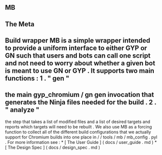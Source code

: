 #
MB
-
The
Meta
-
Build
wrapper
MB
is
a
simple
wrapper
intended
to
provide
a
uniform
interface
to
either
GYP
or
GN
such
that
users
and
bots
can
call
one
script
and
not
need
to
worry
about
whether
a
given
bot
is
meant
to
use
GN
or
GYP
.
It
supports
two
main
functions
:
1
.
"
gen
"
-
the
main
gyp_chromium
/
gn
gen
invocation
that
generates
the
Ninja
files
needed
for
the
build
.
2
.
"
analyze
"
-
the
step
that
takes
a
list
of
modified
files
and
a
list
of
desired
targets
and
reports
which
targets
will
need
to
be
rebuilt
.
We
also
use
MB
as
a
forcing
function
to
collect
all
of
the
different
build
configurations
that
we
actually
support
for
Chromium
builds
into
one
place
in
/
/
tools
/
mb
/
mb_config
.
pyl
.
For
more
information
see
:
*
[
The
User
Guide
]
(
docs
/
user_guide
.
md
)
*
[
The
Design
Spec
]
(
docs
/
design_spec
.
md
)
